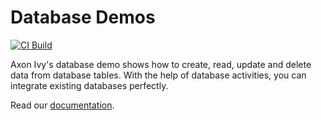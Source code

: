 # Database Demos

[![CI Build](https://github.com/axonivy-market/db-demos/actions/workflows/ci.yml/badge.svg)](https://github.com/axonivy-market/db-demos/actions/workflows/ci.yml)

Axon Ivy's database demo shows how to create, read, update and delete data from database tables. With the help of database activities, you can integrate existing databases perfectly.

Read our [documentation](https://github.com/axonivy-market/db-demos/blob/master/db-demos-product/README.md).
